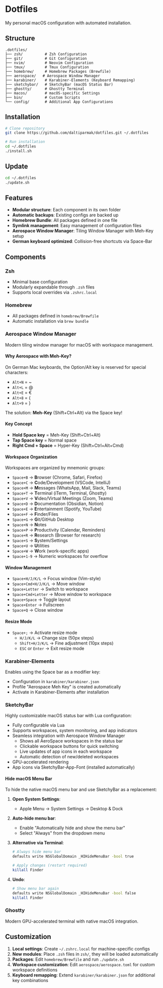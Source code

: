 # Dotfiles

My personal macOS configuration with automated installation.

## Structure

```
.dotfiles/
├── zsh/          # Zsh Configuration
├── git/          # Git Configuration
├── nvim/         # Neovim Configuration
├── tmux/         # Tmux Configuration
├── homebrew/     # Homebrew Packages (Brewfile)
├── aerospace/   # Aerospace Window Manager
├── karabiner/    # Karabiner-Elements (Keyboard Remapping)
├── sketchybar/   # SketchyBar (macOS Status Bar)
├── ghostty/      # Ghostty Terminal
├── macos/        # macOS-specific Settings
├── bin/          # Custom Scripts
└── config/       # Additional App Configurations
```

## Installation

```bash
# Clone repository
git clone https://github.com/daltiparmak/dotfiles.git ~/.dotfiles

# Run installation
cd ~/.dotfiles
./install.sh
```

## Update

```bash
cd ~/.dotfiles
./update.sh
```

## Features

- **Modular structure**: Each component in its own folder
- **Automatic backups**: Existing configs are backed up
- **Homebrew Bundle**: All packages defined in one file
- **Symlink management**: Easy management of configuration files
- **Aerospace Window Manager**: Tiling Window Manager with Meh-Key setup
- **German keyboard optimized**: Collision-free shortcuts via Space-Bar

## Components

### Zsh
- Minimal base configuration
- Modularly expandable through `.zsh` files
- Supports local overrides via `.zshrc.local`

### Homebrew
- All packages defined in `homebrew/Brewfile`
- Automatic installation via `brew bundle`

### Aerospace Window Manager
Modern tiling window manager for macOS with workspace management.

#### Why Aerospace with Meh-Key?
On German Mac keyboards, the Option/Alt key is reserved for special characters:
- `Alt+N` = ~
- `Alt+L` = @
- `Alt+E` = €
- `Alt+8` = {
- `Alt+9` = }

The solution: **Meh-Key** (Shift+Ctrl+Alt) via the Space key!

#### Key Concept
- **Hold Space key** = Meh-Key (Shift+Ctrl+Alt)
- **Tap Space key** = Normal space
- **Right Cmd + Space** = Hyper-Key (Shift+Ctrl+Alt+Cmd)

#### Workspace Organization
Workspaces are organized by mnemonic groups:
- `Space+B` → **B**rowser (Chrome, Safari, Firefox)
- `Space+C` → **C**ode/Development (VSCode, IntelliJ)
- `Space+M` → **M**essages (WhatsApp, Mail, Slack, Teams)
- `Space+T` → **T**erminal (iTerm, Terminal, Ghostty)
- `Space+V` → **V**ideo/Virtual Meetings (Zoom, Teams)
- `Space+D` → **D**ocumentation (Obsidian, Notion)
- `Space+E` → **E**ntertainment (Spotify, YouTube)
- `Space+F` → **F**inder/Files
- `Space+G` → **G**it/GitHub Desktop
- `Space+N` → **N**otes
- `Space+P` → **P**roductivity (Calendar, Reminders)
- `Space+R` → **R**esearch (Browser for research)
- `Space+S` → **S**ystem/Settings
- `Space+U` → **U**tilities
- `Space+W` → **W**ork (work-specific apps)
- `Space+1-9` → Numeric workspaces for overflow

#### Window Management
- `Space+H/J/K/L` → Focus window (Vim-style)
- `Space+Cmd+H/J/K/L` → Move window
- `Space+Letter` → Switch to workspace
- `Space+Cmd+Letter` → Move window to workspace
- `Space+Space` → Toggle layout
- `Space+Enter` → Fullscreen
- `Space+Q` → Close window

#### Resize Mode
- `Space+;` → Activate resize mode
  - `H/J/K/L` → Change size (50px steps)
  - `Shift+H/J/K/L` → Fine adjustment (10px steps)
  - `ESC` or `Enter` → Exit resize mode

### Karabiner-Elements
Enables using the Space bar as a modifier key:
- Configuration in `karabiner/karabiner.json`
- Profile "Aerospace Meh Key" is created automatically
- Activate in Karabiner-Elements after installation

### SketchyBar
Highly customizable macOS status bar with Lua configuration:
- Fully configurable via Lua
- Supports workspaces, system monitoring, and app indicators
- Seamless integration with Aerospace Window Manager
  - Shows all AeroSpace workspaces in the status bar
  - Clickable workspace buttons for quick switching
  - Live updates of app icons in each workspace
  - Automatic detection of new/deleted workspaces
- GPU-accelerated rendering
- App icons via SketchyBar-App-Font (installed automatically)

#### Hide macOS Menu Bar
To hide the native macOS menu bar and use SketchyBar as a replacement:

1. **Open System Settings**:
   - Apple Menu → System Settings → Desktop & Dock

2. **Auto-hide menu bar**:
   - Enable "Automatically hide and show the menu bar"
   - Select "Always" from the dropdown menu

3. **Alternative via Terminal**:
   ```bash
   # Always hide menu bar
   defaults write NSGlobalDomain _HIHideMenuBar -bool true
   
   # Apply changes (restart required)
   killall Finder
   ```

4. **Undo**:
   ```bash
   # Show menu bar again
   defaults write NSGlobalDomain _HIHideMenuBar -bool false
   killall Finder
   ```

### Ghostty
Modern GPU-accelerated terminal with native macOS integration.

## Customization

1. **Local settings**: Create `~/.zshrc.local` for machine-specific configs
2. **New modules**: Place `.zsh` files in `zsh/`, they will be loaded automatically
3. **Packages**: Edit `homebrew/Brewfile` and run `./update.sh`
4. **Workspace customization**: Edit `aerospace/aerospace.toml` for custom workspace definitions
5. **Keyboard remapping**: Extend `karabiner/karabiner.json` for additional key combinations